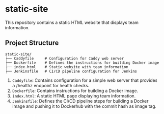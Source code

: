 # static-site
This repository contains a static HTML website that displays team information.
## Project Structure
```
static-site/
├── Caddyfile     # Configuration for Caddy web server
├── Dockerfile    # Defines the instructions for building Docker image
├── index.html    # Static website with team information
├── Jenkinsfile   # CI/CD pipeline configuration for Jenkins
```

1. `Caddyfile`: Contains configuration for a simple web server that provides a /healthz endpoint for health checks.
2. `Dockerfile`: Contains instructions for building a Docker image.
3. `index.html`: A static HTML page displaying team information.
4. `Jenkinsfile`: Defines the CI/CD pipeline steps for building a Docker image and pushing it to Dockerhub with the commit hash as image tag.



